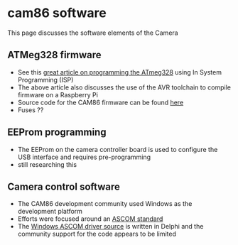 # cam86 software

This page discusses the software elements of the Camera

## ATMeg328 firmware

* See this [great article on programming the ATmeg328](https://davecturner.github.io/2019/02/23/programming-avr-microcontrollers.html)
using In System Programming (ISP)
* The above article also discusses the use of the AVR toolchain to compile firmware on a Raspberry Pi
* Source code for the CAM86 firmware can be found [here](https://github.com/axsdenied/cam86_fw)
* Fuses ??

## EEProm programming

* The EEProm on the camera controller board is used to configure the USB interface and requires pre-programming
* still researching this

## Camera control software

* The CAM86 development community used Windows as the development platform
* Efforts were focused around an [ASCOM standard](https://ascom-standards.org/)
* The [Windows ASCOM driver source](https://github.com/axsdenied/cam86_dll) is written in Delphi and the community support for the code appears to be limited

